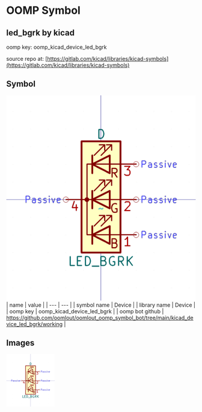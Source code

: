 # OOMP Symbol  
## led_bgrk  by kicad  
  
oomp key: oomp_kicad_device_led_bgrk  
  
source repo at: [https://gitlab.com/kicad/libraries/kicad-symbols](https://gitlab.com/kicad/libraries/kicad-symbols)  
## Symbol  
  
[![working.png](working_600.png)](working.png)  
| name | value | 
| --- | --- | 
| symbol name | Device | 
| library name | Device | 
| oomp key | oomp_kicad_device_led_bgrk | 
| oomp bot github | https://github.com/oomlout/oomlout_oomp_symbol_bot/tree/main/kicad_device_led_bgrk/working | 
## Images  
  
[![working.png](working_140.png)](working.png)  
